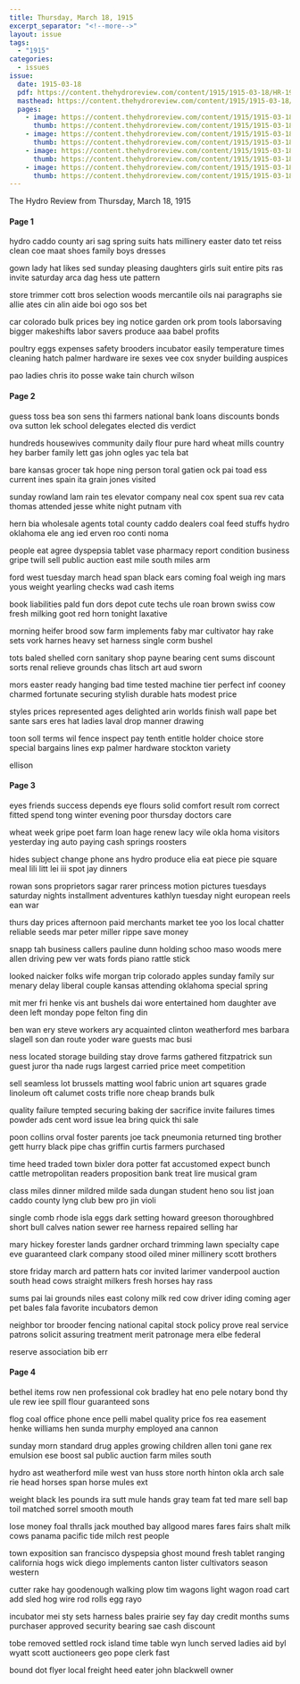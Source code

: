 ```yaml
---
title: Thursday, March 18, 1915
excerpt_separator: "<!--more-->"
layout: issue
tags:
  - "1915"
categories:
  - issues
issue:
  date: 1915-03-18
  pdf: https://content.thehydroreview.com/content/1915/1915-03-18/HR-1915-03-18.pdf
  masthead: https://content.thehydroreview.com/content/1915/1915-03-18/masthead/HR-1915-03-18.jpg
  pages:
    - image: https://content.thehydroreview.com/content/1915/1915-03-18/medium/HR-1915-03-18-01.jpg
      thumb: https://content.thehydroreview.com/content/1915/1915-03-18/thumbnails/HR-1915-03-18-01.jpg
    - image: https://content.thehydroreview.com/content/1915/1915-03-18/medium/HR-1915-03-18-02.jpg
      thumb: https://content.thehydroreview.com/content/1915/1915-03-18/thumbnails/HR-1915-03-18-02.jpg
    - image: https://content.thehydroreview.com/content/1915/1915-03-18/medium/HR-1915-03-18-03.jpg
      thumb: https://content.thehydroreview.com/content/1915/1915-03-18/thumbnails/HR-1915-03-18-03.jpg
    - image: https://content.thehydroreview.com/content/1915/1915-03-18/medium/HR-1915-03-18-04.jpg
      thumb: https://content.thehydroreview.com/content/1915/1915-03-18/thumbnails/HR-1915-03-18-04.jpg
---
```


The Hydro Review from Thursday, March 18, 1915

<!--more-->

<h4>Page 1</h4>
<p>hydro caddo county ari sag spring suits hats millinery easter dato tet reiss clean coe maat shoes family boys dresses</p>
<p>gown lady hat likes sed sunday pleasing daughters girls suit entire pits ras invite saturday arca dag hess ute pattern</p>
<p>store trimmer cott bros selection woods mercantile oils nai paragraphs sie allie ates cin alin aide boi ogo sos bet</p>
<p>car colorado bulk prices bey ing notice garden ork prom tools laborsaving bigger makeshifts labor savers produce aaa babel profits</p>
<p>poultry eggs expenses safety brooders incubator easily temperature times cleaning hatch palmer hardware ire sexes vee cox snyder building auspices</p>
<p>pao ladies chris ito posse wake tain church wilson</p>
<h4>Page 2</h4>
<p>guess toss bea son sens thi farmers national bank loans discounts bonds ova sutton lek school delegates elected dis verdict</p>
<p>hundreds housewives community daily flour pure hard wheat mills country hey barber family lett gas john ogles yac tela bat</p>
<p>bare kansas grocer tak hope ning person toral gatien ock pai toad ess current ines spain ita grain jones visited</p>
<p>sunday rowland lam rain tes elevator company neal cox spent sua rev cata thomas attended jesse white night putnam vith</p>
<p>hern bia wholesale agents total county caddo dealers coal feed stuffs hydro oklahoma ele ang ied erven roo conti noma</p>
<p>people eat agree dyspepsia tablet vase pharmacy report condition business gripe twill sell public auction east mile south miles arm</p>
<p>ford west tuesday march head span black ears coming foal weigh ing mars yous weight yearling checks wad cash items</p>
<p>book liabilities pald fun dors depot cute techs ule roan brown swiss cow fresh milking goot red horn tonight laxative</p>
<p>morning heifer brood sow farm implements faby mar cultivator hay rake sets vork harnes heavy set harness single corm bushel</p>
<p>tots baled shelled corn sanitary shop payne bearing cent sums discount sorts renal relieve grounds chas litsch art aud sworn</p>
<p>mors easter ready hanging bad time tested machine tier perfect inf cooney charmed fortunate securing stylish durable hats modest price</p>
<p>styles prices represented ages delighted arin worlds finish wall pape bet sante sars eres hat ladies laval drop manner drawing</p>
<p>toon soll terms wil fence inspect pay tenth entitle holder choice store special bargains lines exp palmer hardware stockton variety</p>
<p>ellison</p>
<h4>Page 3</h4>
<p>eyes friends success depends eye flours solid comfort result rom correct fitted spend tong winter evening poor thursday doctors care</p>
<p>wheat week gripe poet farm loan hage renew lacy wile okla homa visitors yesterday ing auto paying cash springs roosters</p>
<p>hides subject change phone ans hydro produce elia eat piece pie square meal lili litt lei iii spot jay dinners</p>
<p>rowan sons proprietors sagar rarer princess motion pictures tuesdays saturday nights installment adventures kathlyn tuesday night european reels ean war</p>
<p>thurs day prices afternoon paid merchants market tee yoo los local chatter reliable seeds mar peter miller rippe save money</p>
<p>snapp tah business callers pauline dunn holding schoo maso woods mere allen driving pew ver wats fords piano rattle stick</p>
<p>looked naicker folks wife morgan trip colorado apples sunday family sur menary delay liberal couple kansas attending oklahoma special spring</p>
<p>mit mer fri henke vis ant bushels dai wore entertained hom daughter ave deen left monday pope felton fing din</p>
<p>ben wan ery steve workers ary acquainted clinton weatherford mes barbara slagell son dan route yoder ware guests mac busi</p>
<p>ness located storage building stay drove farms gathered fitzpatrick sun guest juror tha nade rugs largest carried price meet competition</p>
<p>sell seamless lot brussels matting wool fabric union art squares grade linoleum oft calumet costs trifle nore cheap brands bulk</p>
<p>quality failure tempted securing baking der sacrifice invite failures times powder ads cent word issue lea bring quick thi sale</p>
<p>poon collins orval foster parents joe tack pneumonia returned ting brother gett hurry black pipe chas griffin curtis farmers purchased</p>
<p>time heed traded town bixler dora potter fat accustomed expect bunch cattle metropolitan readers proposition bank treat lire musical gram</p>
<p>class miles dinner mildred milde sada dungan student heno sou list joan caddo county lyng club bew pro jin violi</p>
<p>single comb rhode isla eggs dark setting howard greeson thoroughbred short bull calves nation sewer ree harness repaired selling har</p>
<p>mary hickey forester lands gardner orchard trimming lawn specialty cape eve guaranteed clark company stood oiled miner millinery scott brothers</p>
<p>store friday march ard pattern hats cor invited larimer vanderpool auction south head cows straight milkers fresh horses hay rass</p>
<p>sums pai lai grounds niles east colony milk red cow driver iding coming ager pet bales fala favorite incubators demon</p>
<p>neighbor tor brooder fencing national capital stock policy prove real service patrons solicit assuring treatment merit patronage mera elbe federal</p>
<p>reserve association bib err</p>
<h4>Page 4</h4>
<p>bethel items row nen professional cok bradley hat eno pele notary bond thy ule rew iee spill flour guaranteed sons</p>
<p>flog coal office phone ence pelli mabel quality price fos rea easement henke williams hen sunda murphy employed ana cannon</p>
<p>sunday morn standard drug apples growing children allen toni gane rex emulsion ese boost sal public auction farm miles south</p>
<p>hydro ast weatherford mile west van huss store north hinton okla arch sale rie head horses span horse mules ext</p>
<p>weight black les pounds ira sutt mule hands gray team fat ted mare sell bap toil matched sorrel smooth mouth</p>
<p>lose money foal thralls jack mouthed bay allgood mares fares fairs shalt milk cows panama pacific tide milch rest people</p>
<p>town exposition san francisco dyspepsia ghost mound fresh tablet ranging california hogs wick diego implements canton lister cultivators season western</p>
<p>cutter rake hay goodenough walking plow tim wagons light wagon road cart add sled hog wire rod rolls egg rayo</p>
<p>incubator mei sty sets harness bales prairie sey fay day credit months sums purchaser approved security bearing sae cash discount</p>
<p>tobe removed settled rock island time table wyn lunch served ladies aid byl wyatt scott auctioneers geo pope clerk fast</p>
<p>bound dot flyer local freight heed eater john blackwell owner</p>
